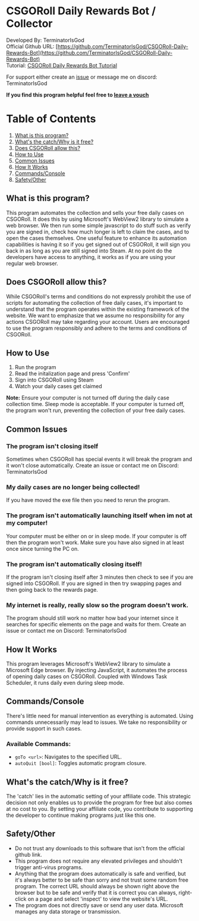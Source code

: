 # CSGORoll Daily Rewards Bot / Collector

Developed By: TerminatorIsGod  
Official Github URL: [https://github.com/TerminatorIsGod/CSGORoll-Daily-Rewards-Bot](https://github.com/TerminatorIsGod/CSGORoll-Daily-Rewards-Bot)  
Tutorial: [CSGORoll Daily Rewards Bot Tutorial](https://www.youtube.com/watch?v=B2sp25ok0VI)

For support either create an [issue](https://github.com/TerminatorIsGod/CSGORoll-Daily-Rewards-Bot/issues) or message me on discord: TerminatorIsGod

**If you find this program helpful feel free to [leave a vouch](https://www.reddit.com/r/CSGORollServices/comments/1be07ic/csgoroll_daily_rewards_bot/)**

# Table of Contents

1. [What is this program?](#what-is-this-program)
2. [What's the catch/Why is it free?](#whats-the-catchwhy-is-it-free)
3. [Does CSGORoll allow this?](#does-csgoroll-allow-this)
4. [How to Use](#how-to-use)
5. [Common Issues](#common-issues)
6. [How It Works](#how-it-works)
7. [Commands/Console](#commandsconsole)
8. [Safety/Other](#safetyother)

## What is this program?

This program automates the collection and sells your free daily cases on CSGORoll. It does this by using Microsoft's WebView2 library to simulate a web browser. We then run some simple javascript to do stuff such as verify you are signed in, check how much longer is left to claim the cases, and to open the cases themselves. One useful feature to enhance its automation capabilities is having it so if you get signed out of CSGORoll, it will sign you back in as long as you are still signed into Steam. At no point do the developers have access to anything, it works as if you are using your regular web browser.

## Does CSGORoll allow this?

While CSGORoll's terms and conditions do not expressly prohibit the use of scripts for automating the collection of free daily cases, it's important to understand that the program operates within the existing framework of the website. We want to emphasize that we assume no responsibility for any actions CSGORoll may take regarding your account. Users are encouraged to use the program responsibly and adhere to the terms and conditions of CSGORoll.

## How to Use

1. Run the program
2. Read the initalization page and press 'Confirm'
3. Sign into CSGORoll using Steam
4. Watch your daily cases get claimed

**Note:** Ensure your computer is not turned off during the daily case collection time. Sleep mode is acceptable. If your computer is turned off, the program won't run, preventing the collection of your free daily cases.

## Common Issues

### The program isn't closing itself
Sometimes when CSGORoll has special events it will break the program and it won't close automatically. Create an issue or contact me on Discord: TerminatorIsGod

### My daily cases are no longer being collected!
If you have moved the exe file then you need to rerun the program.

### The program isn't automatically launching itself when im not at my computer!
Your computer must be either on or in sleep mode. If your computer is off then the program won't work. Make sure you have also signed in at least once since turning the PC on.

### The program isn't automatically closing itself!
If the program isn't closing itself after 3 minutes then check to see if you are signed into CSGORoll. If you are signed in then try swapping pages and then going back to the rewards page.

### My internet is really, really slow so the program doesn't work.
The program should still work no matter how bad your internet since it searches for specific elements on the page and waits for them. Create an issue or contact me on Discord: TerminatorIsGod

## How It Works

This program leverages Microsoft's WebView2 library to simulate a Microsoft Edge browser. By injecting JavaScript, it automates the process of opening daily cases on CSGORoll. Coupled with Windows Task Scheduler, it runs daily even during sleep mode.

## Commands/Console

There's little need for manual intervention as everything is automated. Using commands unnecessarily may lead to issues. We take no responsibility or provide support in such cases.

### Available Commands:

- `goTo <url>`: Navigates to the specified URL.
- `autoQuit [bool]`: Toggles automatic program closure.

## What's the catch/Why is it free?

The 'catch' lies in the automatic setting of your affiliate code. This strategic decision not only enables us to provide the program for free but also comes at no cost to you. By setting your affiliate code, you contribute to supporting the developer to continue making programs just like this one.

## Safety/Other

- Do not trust any downloads to this software that isn't from the official github link.
- This program does not require any elevated privileges and shouldn't trigger anti-virus programs.
- Anything that the program does automatically is safe and verified, but it's always better to be safe than sorry and not trust some random free program. The correct URL should always be shown right above the browser but to be safe and verify that it is correct you can always, right-click on a page and select 'inspect' to view the website's URL.
- The program does not directly save or send any user data. Microsoft manages any data storage or transmission.

